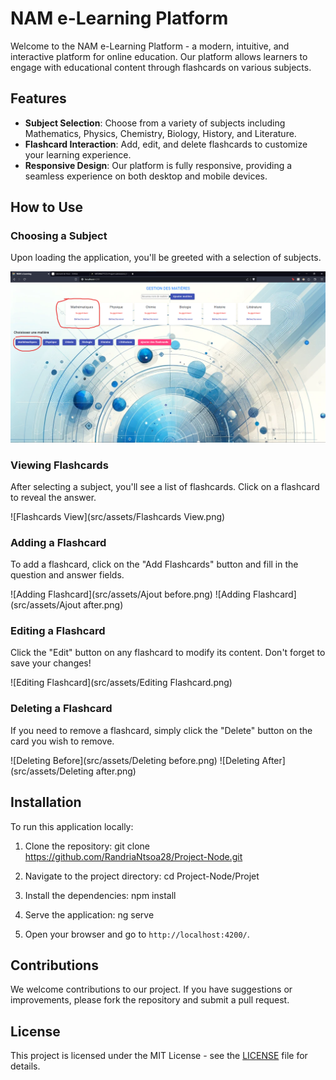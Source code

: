 # NAM e-Learning Platform

Welcome to the NAM e-Learning Platform - a modern, intuitive, and interactive platform for online education. Our platform allows learners to engage with educational content through flashcards on various subjects.

## Features

- **Subject Selection**: Choose from a variety of subjects including Mathematics, Physics, Chemistry, Biology, History, and Literature.
- **Flashcard Interaction**: Add, edit, and delete flashcards to customize your learning experience.
- **Responsive Design**: Our platform is fully responsive, providing a seamless experience on both desktop and mobile devices.

## How to Use

### Choosing a Subject

Upon loading the application, you'll be greeted with a selection of subjects.

![Subject Selection](src/assets/Subject_Selection.png)

### Viewing Flashcards

After selecting a subject, you'll see a list of flashcards. Click on a flashcard to reveal the answer.

![Flashcards View](src/assets/Flashcards View.png)

### Adding a Flashcard

To add a flashcard, click on the "Add Flashcards" button and fill in the question and answer fields.

![Adding Flashcard](src/assets/Ajout before.png)
![Adding Flashcard](src/assets/Ajout after.png)

### Editing a Flashcard

Click the "Edit" button on any flashcard to modify its content. Don't forget to save your changes!

![Editing Flashcard](src/assets/Editing Flashcard.png)

### Deleting a Flashcard

If you need to remove a flashcard, simply click the "Delete" button on the card you wish to remove.

![Deleting Before](src/assets/Deleting before.png)
![Deleting After](src/assets/Deleting after.png)

## Installation

To run this application locally:

1. Clone the repository:
git clone https://github.com/RandriaNtsoa28/Project-Node.git

2. Navigate to the project directory:
cd Project-Node/Projet

3. Install the dependencies:
npm install

4. Serve the application:
ng serve

5. Open your browser and go to `http://localhost:4200/`.

## Contributions

We welcome contributions to our project. If you have suggestions or improvements, please fork the repository and submit a pull request.

## License

This project is licensed under the MIT License - see the [LICENSE](LICENSE) file for details.
